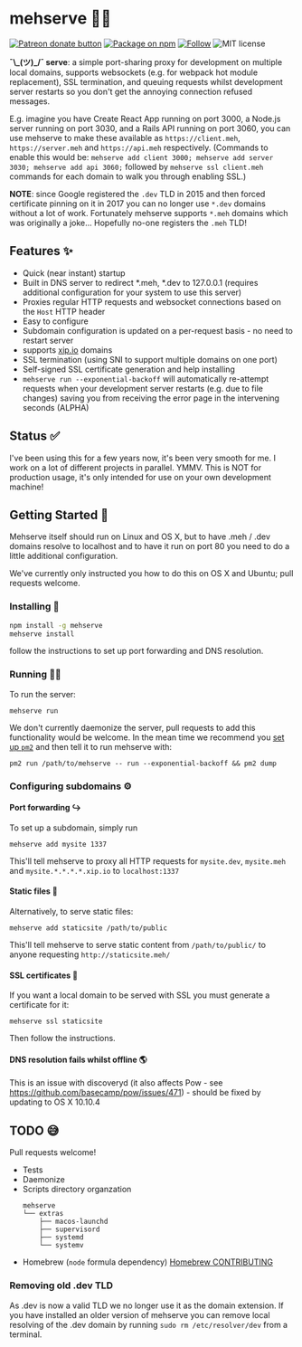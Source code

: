# mehserve 🤷‍♂️

<span class="badge-patreon"><a href="https://patreon.com/benjie" title="Support Benjie's OSS development on Patreon"><img src="https://img.shields.io/badge/donate-via%20Patreon-orange.svg" alt="Patreon donate button" /></a></span>
[![Package on npm](https://img.shields.io/npm/v/mehserve.svg?style=flat)](https://www.npmjs.com/package/mehserve)
[![Follow](https://img.shields.io/badge/twitter-@Benjie-blue.svg)](https://twitter.com/Benjie)
![MIT license](https://img.shields.io/npm/l/mehserve.svg)

**¯\\\_(ツ)\_/¯ serve**: a simple port-sharing proxy for development on multiple local domains,
supports websockets (e.g. for webpack hot module replacement), SSL
termination, and queuing requests whilst development server restarts so you
don't get the annoying connection refused messages.

E.g. imagine you have Create React App running on port 3000, a Node.js server
running on port 3030, and a Rails API running on port 3060, you can use
mehserve to make these available as `https://client.meh`, `https://server.meh`
and `https://api.meh` respectively. (Commands to enable this would be:
`mehserve add client 3000; mehserve add server 3030; mehserve add api 3060;`
followed by `mehserve ssl client.meh` commands for each domain to walk you
through enabling SSL.)

**NOTE**: since Google registered the `.dev` TLD in 2015 and then forced
certificate pinning on it in 2017 you can no longer use `*.dev` domains
without a lot of work. Fortunately mehserve supports `*.meh` domains which
was originally a joke... Hopefully no-one registers the `.meh` TLD!

## Features ✨

- Quick (near instant) startup
- Built in DNS server to redirect *.meh, *.dev to 127.0.0.1 (requires
  additional configuration for your system to use this server)
- Proxies regular HTTP requests and websocket connections based on the `Host`
  HTTP header
- Easy to configure
- Subdomain configuration is updated on a per-request basis - no need to
  restart server
- supports [xip.io](http://xip.io/) domains
- SSL termination (using SNI to support multiple domains on one port)
- Self-signed SSL certificate generation and help installing
- `mehserve run --exponential-backoff` will automatically re-attempt requests
  when your development server restarts (e.g. due to file changes) saving
  you from receiving the error page in the intervening seconds (ALPHA)

## Status ✅

I've been using this for a few years now, it's been very smooth for me. I
work on a lot of different projects in parallel. YMMV. This is NOT for
production usage, it's only intended for use on your own development machine!

## Getting Started 🚀

Mehserve itself should run on Linux and OS X, but to have .meh / .dev domains
resolve to localhost and to have it run on port 80 you need to do a little
additional configuration.

We've currently only instructed you how to do this on OS X and Ubuntu; pull
requests welcome.

### Installing 💾

```bash
npm install -g mehserve
mehserve install
```

follow the instructions to set up port forwarding and DNS resolution.

### Running 🏃‍♀️

To run the server:

`mehserve run`

We don't currently daemonize the server, pull requests to add this
functionality would be welcome. In the mean time we recommend you [set up
`pm2`](http://pm2.keymetrics.io/docs/usage/quick-start/) and then tell it to
run mehserve with:

`pm2 run /path/to/mehserve -- run --exponential-backoff && pm2 dump`

### Configuring subdomains ⚙️

#### Port forwarding ↪️

To set up a subdomain, simply run

`mehserve add mysite 1337`

This'll tell mehserve to proxy all HTTP requests for `mysite.dev`, `mysite.meh`
and `mysite.*.*.*.*.xip.io` to `localhost:1337`

#### Static files 📄

Alternatively, to serve static files:

`mehserve add staticsite /path/to/public`

This'll tell mehserve to serve static content from `/path/to/public/` to anyone
requesting `http://staticsite.meh/`

#### SSL certificates 🔐

If you want a local domain to be served with SSL you must generate a
certificate for it:

`mehserve ssl staticsite`

Then follow the instructions.

#### DNS resolution fails whilst offline 🌎

This is an issue with discoveryd (it also affects Pow - see
https://github.com/basecamp/pow/issues/471) - should be fixed by
updating to OS X 10.10.4

## TODO 😅

Pull requests welcome!

- Tests
- Daemonize
- Scripts directory organzation
  ```
  mehserve
  └── extras
      ├── macos-launchd
      ├── supervisord
      ├── systemd
      └── systemv
  ```
- Homebrew (`node` formula dependency) [Homebrew CONTRIBUTING](https://github.com/caskroom/homebrew-cask/blob/master/CONTRIBUTING.md)


### Removing old .dev TLD

As .dev is now a valid TLD we no longer use it as the domain extension. If you have installed an older version of mehserve you can remove local resolving of the .dev domain by running `sudo rm /etc/resolver/dev` from a terminal.
